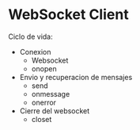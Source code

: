 # WebSocket Client   

Ciclo de vida:

* Conexion
    * Websocket
    * onopen
* Envio y recuperacion de mensajes
    * send
    * onmessage
    * onerror
* Cierre del websocket
    * closet